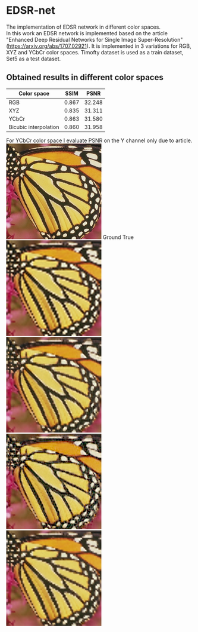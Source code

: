 # EDSR-net
The implementation of EDSR network in different color spaces.  
In this work an EDSR network is implemented based on the article "Enhanced Deep Residual Networks for Single Image Super-Resolution" (https://arxiv.org/abs/1707.02921). It is implemented in 3 variations for RGB, XYZ and YCbCr color spaces. Timofty dataset is used as a train dataset, Set5 as a test dataset.
## Obtained results in different color spaces
| Color space           | SSIM  | PSNR   |
| ----------------------| ------| -------|
| RGB                   | 0.867 | 32.248 |
| XYZ                   | 0.835 | 31.311 |
| YCbCr                 | 0.863 | 31.580 |
| Bicubic interpolation | 0.860 | 31.958 |

For YCbCr color space I evaluate PSNR on the Y channel only due to article.  
![picture](https://github.com/SofiaBlinova/EDSR-net/blob/master/Results/butterfly_GT.png?raw=true "Ground True")  Ground True
![Alt text](https://github.com/SofiaBlinova/EDSR-net/blob/master/Results/butterfly_bicubic.png?raw=true "Bicubic interpolation")
![Alt text](https://github.com/SofiaBlinova/EDSR-net/blob/master/Results/butterfly_EDSR_RGB.png?raw=true "EDSR RGB")
![Alt text](https://github.com/SofiaBlinova/EDSR-net/blob/master/Results/butterfly_EDSR_XYZ.png?raw=true "EDSR XYZ")
![Alt text](https://github.com/SofiaBlinova/EDSR-net/blob/master/Results/butterfly_EDSR_YCbCr.png?raw=true "EDSR YCbCr")
